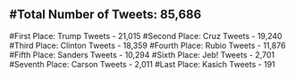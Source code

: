 #Total Number of Tweets: 85,686 
---
#First Place: Trump Tweets - 21,015
#Second Place: Cruz Tweets - 19,240
#Third Place: Clinton Tweets - 18,359
#Fourth Place: Rubio Tweets - 11,876
#Fifth Place: Sanders Tweets - 10,294
#Sixth Place: Jeb! Tweets - 2,701
#Seventh Place: Carson Tweets - 2,011
#Last Place: Kasich Tweets - 191

